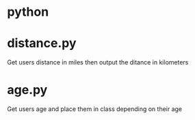 # python

# distance.py
Get users distance in miles then output the ditance in kilometers

# age.py
Get users age and place them in class depending on their age
 
